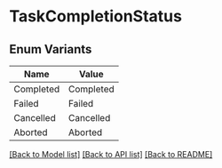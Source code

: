 # TaskCompletionStatus

## Enum Variants

| Name | Value |
|---- | -----|
| Completed | Completed |
| Failed | Failed |
| Cancelled | Cancelled |
| Aborted | Aborted |


[[Back to Model list]](../README.md#documentation-for-models) [[Back to API list]](../README.md#documentation-for-api-endpoints) [[Back to README]](../README.md)


